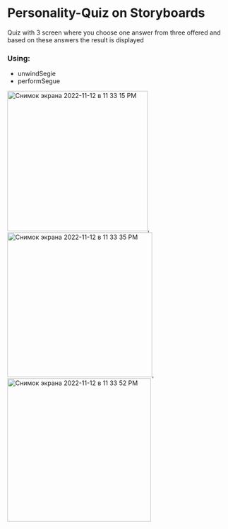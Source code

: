 # Personality-Quiz on Storyboards
Quiz with 3 screen where you choose one answer from three offered and based on these answers the result is displayed

### Using: 
- unwindSegie
- performSegue

<img width="318" alt="Снимок экрана 2022-11-12 в 11 33 15 PM" src="https://user-images.githubusercontent.com/57324920/201484450-156ca00a-c1cd-4e61-adda-f36908f3cc87.png">,
<img width="328" alt="Снимок экрана 2022-11-12 в 11 33 35 PM" src="https://user-images.githubusercontent.com/57324920/201484461-7f9c0adb-7102-4d1e-a8b7-19308cd73867.png">,
<img width="325" alt="Снимок экрана 2022-11-12 в 11 33 52 PM" src="https://user-images.githubusercontent.com/57324920/201484465-e49a5e9f-e65f-417f-a4d6-ddc35baf4f34.png">
